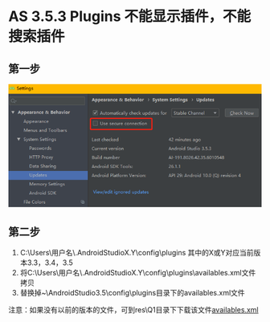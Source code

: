 # AS 3.5.3 Plugins 不能显示插件，不能搜索插件

## 第一步
![](res/Q1/1.png)

## 第二步
1. C:\Users\用户名\\\.AndroidStudioX.Y\config\plugins 其中的X或Y对应当前版本3.3，3.4，3.5
2. 将C:\Users\用户名\\\.AndroidStudioX.Y\config\plugins\availables.xml文件拷贝
3. 替换掉~\AndroidStudio3.5\config\plugins目录下的availables.xml文件

注意：如果没有以前的版本的文件，可到res\Q1目录下下载该文件[availables.xml](res/Q1/availables.xml)
